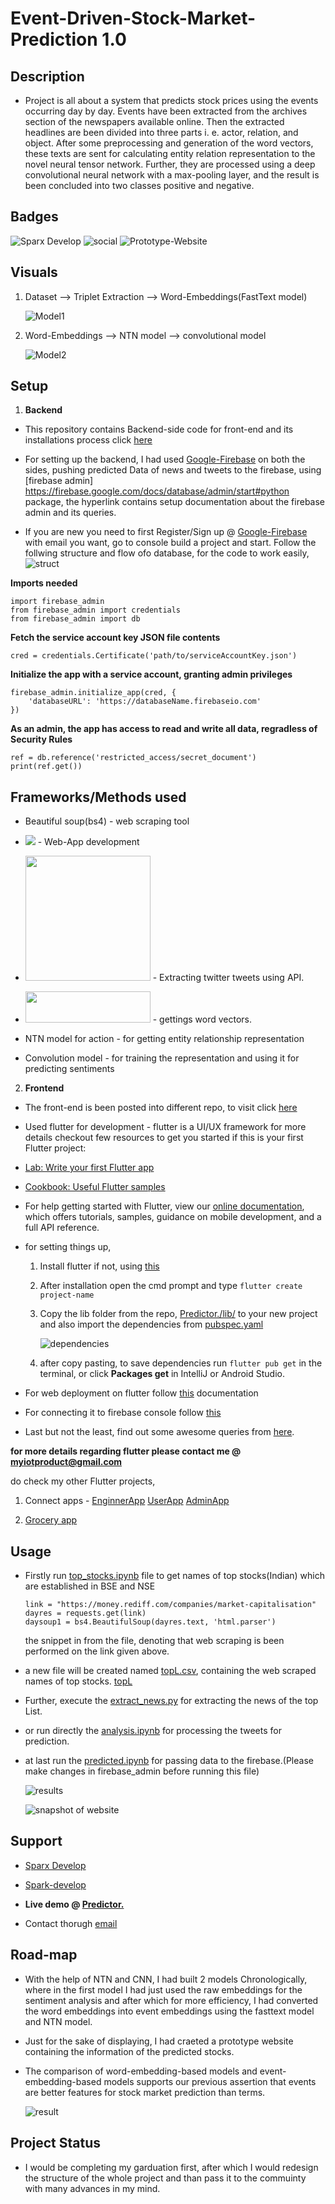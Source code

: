 # Event-Driven-Stock-Market-Prediction 1.0

## Description

-  Project is all about a system that predicts stock prices using the events occurring day by day. Events have been extracted from the archives section of the newspapers            available online. Then the extracted headlines are been divided into three parts i. e. actor, relation, and object. After some preprocessing and generation of the word          vectors, these texts are sent for calculating entity relation representation to the novel neural tensor network. Further, they are processed using a deep convolutional neural    network with a max-pooling layer, and the result is been concluded into two classes positive and negative.

## Badges

![Sparx Develop](https://img.shields.io/badge/Instagram-E4405F?style=for-the-badge&logo=instagram&logoColor=white) 
![social](https://img.shields.io/github/followers/Spark-develop?style=social) 
![Prototype-Website](https://img.shields.io/website?down_color=blue&up_color=orange&up_message=Predictor.&url=https%3A%2F%2Fportfolios-work.web.app%2F%23%2F)

## Visuals
1. Dataset --> Triplet Extraction --> Word-Embeddings(FastText model) 


   ![Model1](images/part-1.png)
   
2. Word-Embeddings --> NTN model --> convolutional model


   ![Model2](images/part-2.PNG)

## Setup

1. **Backend**

-  This repository contains Backend-side code for front-end and its installations process click [here](https://github.com/Spark-develop/Predictor.)

-  For setting up the backend, I had used [Google-Firebase](https://firebase.google.com/) on both the sides, pushing predicted Data of news and tweets to the firebase, using        [firebase admin] https://firebase.google.com/docs/database/admin/start#python package, the hyperlink contains setup documentation about the firebase admin and its queries.

-  If you are new you need to first Register/Sign up @ [Google-Firebase](https://firebase.google.com/) with email you want, go to console build a project and start.
   Follow the follwing structure and flow ofo database, for the code to work easily,
   ![struct](images/database_structure.PNG)

**Imports needed**
```
import firebase_admin
from firebase_admin import credentials
from firebase_admin import db
```

**Fetch the service account key JSON file contents**
```
cred = credentials.Certificate('path/to/serviceAccountKey.json')
```

**Initialize the app with a service account, granting admin privileges**
```
firebase_admin.initialize_app(cred, {
    'databaseURL': 'https://databaseName.firebaseio.com'
})
```

**As an admin, the app has access to read and write all data, regradless of Security Rules**
```
ref = db.reference('restricted_access/secret_document')
print(ref.get())
```
## Frameworks/Methods used
- Beautiful soup(bs4) - web scraping tool

- <img src="https://github.com/Spark-develop/Event-Driven-Stock-Market-Prediction/blob/f6d1581789fafde90269abb73cfa8530a9ec35ba/images/flutter_logo.png">  -  Web-App development

- <img src="https://github.com/Spark-develop/Event-Driven-Stock-Market-Prediction/blob/dbea7fc4bae5ab0178f1dfd2a10ea56f1b1fa8a2/images/tweepy.png" width="200" height="200">  -  Extracting twitter tweets using API.

- <img src="https://github.com/Spark-develop/Event-Driven-Stock-Market-Prediction/blob/aa51bbebc7ecaafe677dae36878072f4e11be504/images/fasttext.png" width="200" height="50">  -  gettings word vectors.

- NTN model for action - for getting entity relationship representation

- Convolution model - for training the representation and using it for predicting sentiments

2. **Frontend**

- The front-end is been posted into different repo, to visit click [here](https://github.com/Spark-develop/Predictor..git)

- Used flutter for development - flutter is a UI/UX framework for more details checkout few resources to get you started if this is your first Flutter project:

- [Lab: Write your first Flutter app](https://flutter.dev/docs/get-started/codelab)
- [Cookbook: Useful Flutter samples](https://flutter.dev/docs/cookbook)
- For help getting started with Flutter, view our [online documentation](https://flutter.dev/docs), which offers tutorials, samples, guidance on mobile development, and a full     API reference.

- for setting things up,
   1. Install flutter if not, using [this](https://flutter.dev/docs/get-started/install)
   2. After installation open the cmd prompt and type ```flutter create project-name```
   3. Copy the lib folder from the repo, [Predictor./lib/](https://github.com/Spark-develop/Predictor./tree/main/lib) to your new project and also import the dependencies from         [pubspec.yaml](https://github.com/Spark-develop/Predictor./blob/9c0de5ea4ccb9e56686b11815c0e83631714bfd8/pubspec.yaml)
      
      ![dependencies](images/depend.PNG)
      
   4. after copy pasting, to save dependencies run ```flutter pub get``` in the terminal, or click **Packages get** in IntelliJ or Android Studio.
  
 - For web deployment on flutter follow [this](https://flutter.dev/web) documentation
 - For connecting it to firebase console follow [this](https://flutter.dev/docs/development/data-and-backend/firebase)
 - Last but not the least, find out some awesome queries from [here](https://petercoding.com/firebase/2020/02/16/using-firebase-queries-in-flutter/).

 **for more details regarding flutter please contact me @ myiotproduct@gmail.com**
 
 do check my other Flutter projects,
 
 1. Connect apps - [EnginnerApp](https://github.com/Spark-develop/EngineerConnect.git)
                   [UserApp](https://github.com/Spark-develop/UserConnect.git)
                   [AdminApp](https://github.com/Spark-develop/adminapp.git)
                   
 2. [Grocery app](https://github.com/Spark-develop/grocery_app.git)

## Usage

- Firstly run [top_stocks.ipynb](topstocks.ipynb) file to get names of top stocks(Indian) which are established in BSE and NSE 
  ```
  link = "https://money.rediff.com/companies/market-capitalisation"
  dayres = requests.get(link)
  daysoup1 = bs4.BeautifulSoup(dayres.text, 'html.parser')
  ```
  the snippet in from the file, denoting that web scraping is been performed on the link given above.
- a new file will be created named [topL.csv](topL.csv), containing the web scraped names of top stocks.
  [topL](images/top_table_img.PNG)
  
- Further, execute the [extract_news.py](Utils/extract_news.py) for extracting the news of the top List.
- or run directly the [analysis.ipynb](analysis.ipynb) for processing the tweets for prediction.
- at last run the [predicted.ipynb](predicted.ipynb) for passing data to the firebase.(Please make changes in firebase_admin before running this file)

  ![results](images/results.PNG)
  
  ![snapshot of website](images/gif_up+lo.gif)

## Support

- [Sparx Develop](https://www.instagram.com/_sparxdev/)


- [Spark-develop](https://github.com/Spark-develop?tab=repositories)


- **Live demo @ [Predictor.](https://portfolios-work.web.app/#/)**


- Contact thorugh [email](mailto:myiotproduct@gmail.com)

## Road-map

- With the help of NTN and CNN, I had built 2 models Chronologically, where in the first model I had just used the raw embeddings for the sentiment analysis and after which for   more efficiency, I had converted the word embeddings into event embeddings using the fasttext model and NTN model.

- Just for the sake of displaying, I had craeted a prototype website containing the information of the predicted stocks.

- The comparison of word-embedding-based models and event-embedding-based models supports our previous assertion that events are better features for stock market prediction than   terms.

  ![result](images/loss.PNG)

## Project Status

- I would be completing my garduation first, after which I would redesign the structure of the whole project and than pass it to the commuinty with many advances in my mind.

